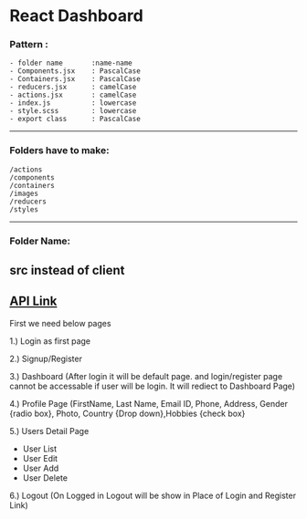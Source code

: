 # React Dashboard

### Pattern :
	- folder name       :name-name
	- Components.jsx	: PascalCase
	- Containers.jsx	: PascalCase
	- reducers.jsx	    : camelCase
	- actions.jsx		: camelCase
	- index.js			: lowercase
	- style.scss		: lowercase
	- export class		: PascalCase
--------------------------------------------
### Folders have to make:
    /actions
    /components
    /containers
    /images
    /reducers
    /styles
-----------------
### Folder Name: 
  src instead of client
-----------------
[API Link](https://reqres.in/)
----------------
First we need below pages

1.) Login as first page

2.) Signup/Register

3.) Dashboard (After login it will be default page. and login/register page cannot be accessable if user will be login. It will rediect to Dashboard Page)

4.) Profile Page (FirstName, Last Name, Email ID, Phone, Address, Gender {radio box}, Photo, Country {Drop down},Hobbies {check box}

5.) Users Detail Page

- User List
- User Edit
- User Add
- User Delete

6.) Logout (On Logged in Logout will be show in Place of Login and Register Link)
